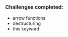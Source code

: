 [lil-course-url]: https://www.coursera.org/learn/modern-javascript-es6-basics/

### Challenges completed:
- arrow functions
- destructuring
- this keyword